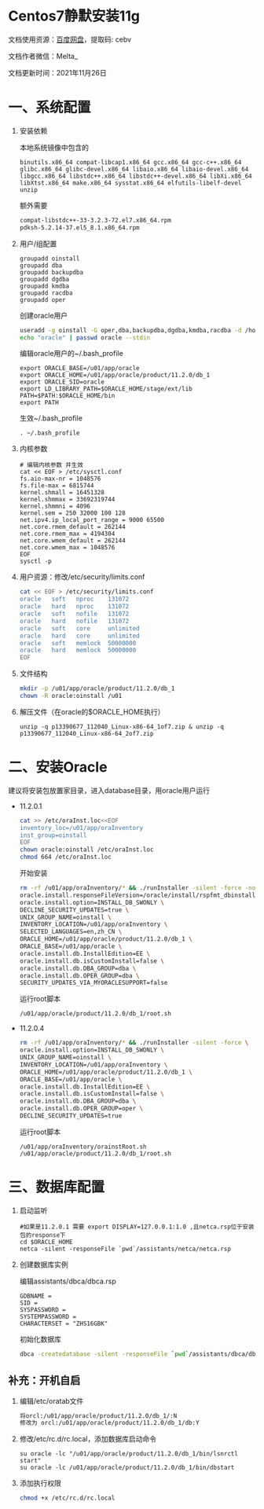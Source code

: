 # Centos7静默安装11g

文档使用资源：[百度网盘](https://pan.baidu.com/s/1KEb2QFoM4rlNHJOq1ljSTQ)，提取码: cebv 

文档作者微信：Melta_

文档更新时间：2021年11月26日

# 一、系统配置

1. 安装依赖

   本地系统镜像中包含的

   ```
   binutils.x86_64 compat-libcap1.x86_64 gcc.x86_64 gcc-c++.x86_64 glibc.x86_64 glibc-devel.x86_64 libaio.x86_64 libaio-devel.x86_64 libgcc.x86_64 libstdc++.x86_64 libstdc++-devel.x86_64 libXi.x86_64 libXtst.x86_64 make.x86_64 sysstat.x86_64 elfutils-libelf-devel unzip
   ```

   额外需要

   ```bash
   compat-libstdc++-33-3.2.3-72.el7.x86_64.rpm
   pdksh-5.2.14-37.el5_8.1.x86_64.rpm
   ```

2. 用户/组配置

   ```shell
   groupadd oinstall
   groupadd dba
   groupadd backupdba
   groupadd dgdba
   groupadd kmdba
   groupadd racdba
   groupadd oper
   ```

   创建oracle用户

   ```bash
   useradd -g oinstall -G oper,dba,backupdba,dgdba,kmdba,racdba -d /home/oracle oracle
   echo "oracle" | passwd oracle --stdin
   ```

   编辑oracle用户的~/.bash_profile

   ```shell
   export ORACLE_BASE=/u01/app/oracle
   export ORACLE_HOME=/u01/app/oracle/product/11.2.0/db_1
   export ORACLE_SID=oracle
   export LD_LIBRARY_PATH=$ORACLE_HOME/stage/ext/lib
   PATH=$PATH:$ORACLE_HOME/bin
   export PATH
   ```

   生效~/.bash_profile

   ```
   . ~/.bash_profile
   ```

3. 内核参数

   ```shell
   # 编辑内核参数 并生效
   cat << EOF > /etc/sysctl.conf 
   fs.aio-max-nr = 1048576
   fs.file-max = 6815744
   kernel.shmall = 16451328
   kernel.shmmax = 33692319744
   kernel.shmmni = 4096
   kernel.sem = 250 32000 100 128
   net.ipv4.ip_local_port_range = 9000 65500
   net.core.rmem_default = 262144
   net.core.rmem_max = 4194304
   net.core.wmem_default = 262144
   net.core.wmem_max = 1048576
   EOF
   sysctl -p
   
   ```

4. 用户资源：修改/etc/security/limits.conf

   ```bash
   cat << EOF > /etc/security/limits.conf
   oracle   soft   nproc    131072
   oracle   hard   nproc    131072
   oracle   soft   nofile   131072
   oracle   hard   nofile   131072
   oracle   soft   core     unlimited
   oracle   hard   core     unlimited
   oracle   soft   memlock  50000000
   oracle   hard   memlock  50000000
   EOF
   ```

5. 文件结构

   ```bash
   mkdir -p /u01/app/oracle/product/11.2.0/db_1
   chown -R oracle:oinstall /u01
   ```

6. 解压文件（在oracle的$ORACLE_HOME执行）

   ```
   unzip -q p13390677_112040_Linux-x86-64_1of7.zip & unzip -q p13390677_112040_Linux-x86-64_2of7.zip
   ```


# 二、安装Oracle

建议将安装包放置家目录，进入database目录，用oracle用户运行

- 11.2.0.1

  ```bash
  cat >> /etc/oraInst.loc<<EOF
  inventory_loc=/u01/app/oraInventory
  inst_group=oinstall
  EOF
  chown oracle:oinstall /etc/oraInst.loc
  chmod 664 /etc/oraInst.loc
  ```

  开始安装

  ```bash
  rm -rf /u01/app/oraInventory/* && ./runInstaller -silent -force -noconfig -IgnoreSysPreReqs -ignorePrereq \
  oracle.install.responseFileVersion=/oracle/install/rspfmt_dbinstall_response_schema_v11_2_0 \
  oracle.install.option=INSTALL_DB_SWONLY \
  DECLINE_SECURITY_UPDATES=true \
  UNIX_GROUP_NAME=oinstall \
  INVENTORY_LOCATION=/u01/app/oraInventory \
  SELECTED_LANGUAGES=en,zh_CN \
  ORACLE_HOME=/u01/app/oracle/product/11.2.0/db_1 \
  ORACLE_BASE=/u01/app/oracle \
  oracle.install.db.InstallEdition=EE \
  oracle.install.db.isCustomInstall=false \
  oracle.install.db.DBA_GROUP=dba \
  oracle.install.db.OPER_GROUP=dba \
  SECURITY_UPDATES_VIA_MYORACLESUPPORT=false
  
  ```

   运行root脚本

  ```
  /u01/app/oracle/product/11.2.0/db_1/root.sh
  ```

- 11.2.0.4

  ```bash
  rm -rf /u01/app/oraInventory/* && ./runInstaller -silent -force \
  oracle.install.option=INSTALL_DB_SWONLY \
  UNIX_GROUP_NAME=oinstall \
  INVENTORY_LOCATION=/u01/app/oraInventory \
  ORACLE_HOME=/u01/app/oracle/product/11.2.0/db_1 \
  ORACLE_BASE=/u01/app/oracle \
  oracle.install.db.InstallEdition=EE \
  oracle.install.db.isCustomInstall=false \
  oracle.install.db.DBA_GROUP=dba \
  oracle.install.db.OPER_GROUP=oper \
  DECLINE_SECURITY_UPDATES=true
  
  ```

   运行root脚本

  ```
  /u01/app/oraInventory/orainstRoot.sh
  /u01/app/oracle/product/11.2.0/db_1/root.sh
  ```

  

# 三、数据库配置

1. 启动监听

   ```shell
   #如果是11.2.0.1 需要 export DISPLAY=127.0.0.1:1.0 ,且netca.rsp位于安装包的response下
   cd $ORACLE_HOME
   netca -silent -responseFile `pwd`/assistants/netca/netca.rsp
   ```

2. 创建数据库实例

   编辑assistants/dbca/dbca.rsp

   ```
   GDBNAME = 
   SID = 
   SYSPASSWORD = 
   SYSTEMPASSWORD = 
   CHARACTERSET = "ZHS16GBK"
   ```

   初始化数据库

   ```bash
   dbca -createdatabase -silent -responseFile `pwd`/assistants/dbca/dbca.rsp
   ```

   

## 补充：开机自启

1. 编辑/etc/oratab文件

   ```bash
   将orcl:/u01/app/oracle/product/11.2.0/db_1/:N
   修改为 orcl:/u01/app/oracle/product/11.2.0/db_1/db:Y 
   ```

2. 修改/etc/rc.d/rc.local，添加数据库启动命令

   ```
   su oracle -lc "/u01/app/oracle/product/11.2.0/db_1/bin/lsnrctl start"
   su oracle -lc /u01/app/oracle/product/11.2.0/db_1/bin/dbstart
   ```

3. 添加执行权限

   ```bash
   chmod +x /etc/rc.d/rc.local
   ```

   

